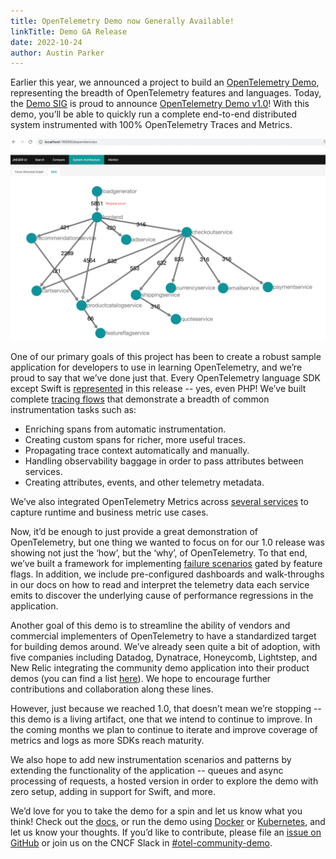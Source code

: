 ```yaml
---
title: OpenTelemetry Demo now Generally Available!
linkTitle: Demo GA Release
date: 2022-10-24
author: Austin Parker
---
```


Earlier this year, we announced a project to build an
[OpenTelemetry Demo](/blog/2022/demo-announcement/), representing the breadth of
OpenTelemetry features and languages. Today, the
[Demo SIG](https://cloud-native.slack.com/archives/C03B4CWV4DA) is proud to
announce
[OpenTelemetry Demo v1.0](https://github.com/open-telemetry/opentelemetry-demo/tree/v1.0.0)!
With this demo, you’ll be able to quickly run a complete end-to-end distributed
system instrumented with 100% OpenTelemetry Traces and Metrics.

![The system architecture of the demo application represented as directed acyclic graph in Jaeger UI](sytem-architecture.png)

One of our primary goals of this project has been to create a robust sample
application for developers to use in learning OpenTelemetry, and we’re proud to
say that we’ve done just that. Every OpenTelemetry language SDK except Swift is
[represented](/docs/demo/services/) in this release -- yes, even PHP! We’ve
built complete [tracing flows](/docs/demo/telemetry-features/trace-coverage/)
that demonstrate a breadth of common instrumentation tasks such as:

- Enriching spans from automatic instrumentation.
- Creating custom spans for richer, more useful traces.
- Propagating trace context automatically and manually.
- Handling observability baggage in order to pass attributes between services.
- Creating attributes, events, and other telemetry metadata.

We’ve also integrated OpenTelemetry Metrics across
[several services](/docs/demo/telemetry-features/metric-coverage/) to capture
runtime and business metric use cases.

Now, it’d be enough to just provide a great demonstration of OpenTelemetry, but
one thing we wanted to focus on for our 1.0 release was showing not just the
‘how’, but the ‘why’, of OpenTelemetry. To that end, we’ve built a framework for
implementing [failure scenarios](/docs/demo/#scenarios) gated by feature flags.
In addition, we include pre-configured dashboards and walk-throughs in our docs
on how to read and interpret the telemetry data each service emits to discover
the underlying cause of performance regressions in the application.

Another goal of this demo is to streamline the ability of vendors and commercial
implementers of OpenTelemetry to have a standardized target for building demos
around. We’ve already seen quite a bit of adoption, with five companies
including Datadog, Dynatrace, Honeycomb, Lightstep, and New Relic integrating
the community demo application into their product demos (you can find a list
[here](https://github.com/open-telemetry/opentelemetry-demo#demos-featuring-the-astronomy-shop)).
We hope to encourage further contributions and collaboration along these lines.

However, just because we reached 1.0, that doesn’t mean we’re stopping -- this
demo is a living artifact, one that we intend to continue to improve. In the
coming months we plan to continue to iterate and improve coverage of metrics and
logs as more SDKs reach maturity.

We also hope to add new instrumentation scenarios and patterns by extending the
functionality of the application -- queues and async processing of requests, a
hosted version in order to explore the demo with zero setup, adding in support
for Swift, and more.

We’d love for you to take the demo for a spin and let us know what you think!
Check out the
[docs](https://github.com/open-telemetry/opentelemetry-demo/tree/main/docs#opentelemetry-demo-documentation),
or run the demo using [Docker](/docs/demo/docker-deployment/) or
[Kubernetes](/docs/demo/kubernetes-deployment/), and let us know your thoughts.
If you’d like to contribute, please file an
[issue on GitHub](https://github.com/open-telemetry/opentelemetry-demo/issues)
or join us on the CNCF Slack in
[#otel-community-demo](https://cloud-native.slack.com/archives/C03B4CWV4DA).
